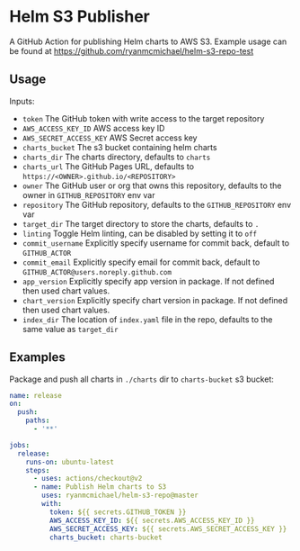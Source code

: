 # Helm S3 Publisher

A GitHub Action for publishing Helm charts to AWS S3. Example usage can be found at https://github.com/ryanmcmichael/helm-s3-repo-test

## Usage

Inputs:
* `token` The GitHub token with write access to the target repository
* `AWS_ACCESS_KEY_ID` AWS access key ID
* `AWS_SECRET_ACCESS_KEY` AWS Secret access key
* `charts_bucket` The s3 bucket containing helm charts
* `charts_dir` The charts directory, defaults to `charts`
* `charts_url` The GitHub Pages URL, defaults to `https://<OWNER>.github.io/<REPOSITORY>`
* `owner` The GitHub user or org that owns this repository, defaults to the owner in `GITHUB_REPOSITORY` env var
* `repository` The GitHub repository, defaults to the `GITHUB_REPOSITORY` env var
* `target_dir` The target directory to store the charts, defaults to `.`
* `linting` Toggle Helm linting, can be disabled by setting it to `off`
* `commit_username` Explicitly specify username for commit back, default to `GITHUB_ACTOR`
* `commit_email` Explicitly specify email for commit back, default to `GITHUB_ACTOR@users.noreply.github.com`
* `app_version` Explicitly specify app version in package. If not defined then used chart values.
* `chart_version` Explicitly specify chart version in package. If not defined then used chart values.
* `index_dir` The location of `index.yaml` file in the repo, defaults to the same value as `target_dir`

## Examples

Package and push all charts in `./charts` dir to `charts-bucket` s3 bucket:

```yaml
name: release
on:
  push:
    paths:
      - '**'

jobs:
  release:
    runs-on: ubuntu-latest
    steps:
      - uses: actions/checkout@v2
      - name: Publish Helm charts to S3
        uses: ryanmcmichael/helm-s3-repo@master
        with:
          token: ${{ secrets.GITHUB_TOKEN }}
          AWS_ACCESS_KEY_ID: ${{ secrets.AWS_ACCESS_KEY_ID }}
          AWS_SECRET_ACCESS_KEY: ${{ secrets.AWS_SECRET_ACCESS_KEY }}
          charts_bucket: charts-bucket
```
